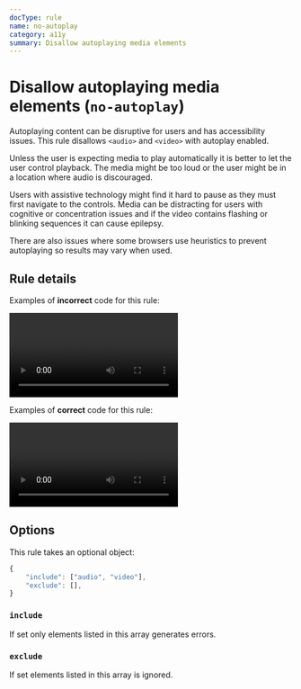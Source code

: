 ```yaml
---
docType: rule
name: no-autoplay
category: a11y
summary: Disallow autoplaying media elements
---
```


# Disallow autoplaying media elements (`no-autoplay`)

Autoplaying content can be disruptive for users and has accessibility issues.
This rule disallows `<audio>` and `<video>` with autoplay enabled.

Unless the user is expecting media to play automatically it is better to let the user control playback.
The media might be too loud or the user might be in a location where audio is discouraged.

Users with assistive technology might find it hard to pause as they must first navigate to the controls.
Media can be distracting for users with cognitive or concentration issues and if the video contains flashing or blinking sequences it can cause epilepsy.

There are also issues where some browsers use heuristics to prevent autoplaying so results may vary when used.

## Rule details

Examples of **incorrect** code for this rule:

<validate name="incorrect" rules="no-autoplay">
	<video autoplay></video>
</validate>

Examples of **correct** code for this rule:

<validate name="correct" rules="no-autoplay">
	<video></video>
</validate>

## Options

This rule takes an optional object:

```javascript
{
	"include": ["audio", "video"],
	"exclude": [],
}
```

### `include`

If set only elements listed in this array generates errors.

### `exclude`

If set elements listed in this array is ignored.
